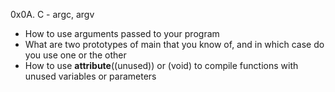 0x0A. C - argc, argv
- How to use arguments passed to your program
- What are two prototypes of main that you know of, and in which case do you use one or the other
- How to use __attribute__((unused)) or (void) to compile functions with unused variables or parameters

